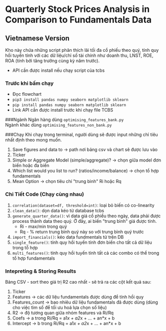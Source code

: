 # Quarterly Stock Prices Analysis in Comparison to Fundamentals Data  

## Vietnamese Version 
Kho này chứa những script phân thích lãi tối đa cổ phiếu theo quý, tính quy hồi tuyến tính với các dữ liệu/chỉ số tài chính như doanh thu, LNST, ROE, ROA (tính bởi tăng trưởng cùng kỳ năm trước). 

* API cần được install nếu chạy script của tcbs  

### Trước khi bấm chạy 
* Đọc flowchart 
* ```pip3 install pandas numpy seaborn matplotlib sklearn``` 
* ```pip install pandas numpy seaborn matplotlib sklearn```
* Link API cần được install trước khi chạy file TCBS

###Ngành 
Ngân hàng dùng ```optimising_features_bank.py``` <br> 
Ngành khác dùng ```optimising_features_non_bank.py```

###Chạy 
Khi chạy trong terminal, người dùng sẽ được input những chỉ tiêu nhất định theo mong muốn. 
1. Save figures and data to -> path nơi bảng csv và chart sẽ được lưu vào 
2. Ticker
3. Simple or Aggregate Model (simple/aggregate)? -> chọn giữa model đơn biến hoặc đa biến 
4. Which list would you list to run? (ratios/income/balance) -> chọn tổ hợp fundamentals  
5. Mean Option -> chọn tiêu chí "trung bình" Ri hoặc Rq 

### Chi Tiết Code (Chạy cùng nhau)
1. ```correlation(dataset=df, threshold=int)```: loại bỏ biến có co-linearity 
2. ```clean_data()```: dọn data kéo từ database tcbs 
3. ```generate_quarter_data()```: vì data giá cổ phiểu theo ngày, data phải được process thành data theo quý. Ở đây, ai biến "trung bình" giá được tính. 
    * Ri - max/min trong quý 
    * Rq - % return trung bình quý này so với trung bình quý trước 
4. ```import_financials()```: kéo data fundmentals từ trên DB 
5. ```single_feature()```: tính quy hồi tuyến tính đơn biến cho tất cả dữ liệu trong tổ hợp
6. ```multi_features()```: tính quy hồi tuyến tính tất cả các combo có thể trong tổ hợp fundamentals 

### Intepreting & Storing Results
Bảng CSV - sort theo giá trị R2 cao nhất - sẽ trả ra các cột kết quả sau: 
1. Ticker 
2. Features -> các dữ liệu fundamentals được dùng để tính hồi quy
3. Features_count -> bao nhiêu dữ liệu fundamentals đã được dùng (dùng cho việc tìm số để tối ưu hoá lựa chọn số liệu) 
4. R2 -> độ tương quan giữa nhóm features và Ri/Rq 
5. Coefs -> a trong Ri/Rq = a1*x + a2*x + ... + an*x + b 
6. Intercept -> b trong Ri/Rq = a1*x + a2*x + ... + an*x + b 

